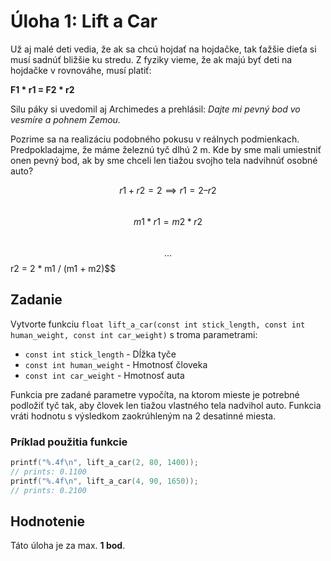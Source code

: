 
# Úloha 1: Lift a Car

Už aj malé deti vedia, že ak sa chcú hojdať na hojdačke, tak ťažšie dieťa si musí sadnúť bližšie ku stredu. Z fyziky vieme, že ak majú byť deti na hojdačke v rovnováhe, musí platiť:

**F1 * r1 = F2 * r2**

Silu páky si uvedomil aj Archimedes a prehlásil: *Dajte mi pevný bod vo vesmíre a pohnem Zemou.*

Pozrime sa na realizáciu podobného pokusu v reálnych podmienkach. Predpokladajme, že máme železnú tyč dlhú 2 m. Kde by sme mali umiestniť onen pevný bod, ak by sme chceli len tiažou svojho tela nadvihnúť osobné auto?

$$r1 + r2 = 2 \implies r1 = 2 – r2$$  
$$m1 * r1 = m2 * r2$$  
$$...
$$r2 = 2 * m1 / (m1 + m2)$$

## Zadanie
Vytvorte funkciu `float lift_a_car(const int stick_length, const int human_weight, const int car_weight)` s troma parametrami:

- `const int stick_length` - Dĺžka tyče
- `const int human_weight` - Hmotnosť človeka
- `const int car_weight` - Hmotnosť auta

Funkcia pre zadané parametre vypočíta, na ktorom mieste je potrebné podložiť tyč tak, aby človek len tiažou vlastného tela nadvihol auto. Funkcia vráti hodnotu s výsledkom zaokrúhleným na 2 desatinné miesta.

### Príklad použitia funkcie

```c
printf("%.4f\n", lift_a_car(2, 80, 1400));
// prints: 0.1100
printf("%.4f\n", lift_a_car(4, 90, 1650));
// prints: 0.2100
```

## Hodnotenie

Táto úloha je za max. **1 bod**.
